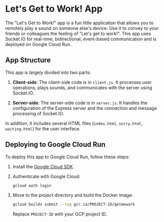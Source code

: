 # Let's Get to Work! App

The "Let's Get to Work!" app is a fun little application that allows you to remotely play a sound on someone else's device. Use it to convey to your friends or colleagues the feeling of "Let's get to work!". This app uses Socket.IO for real-time, bidirectional, event-based communication and is deployed on Google Cloud Run.

## App Structure

This app is largely divided into two parts:

1. **Client-side**: The client-side code is in `client.js`. It processes user operations, plays sounds, and communicates with the server using Socket.IO.

2. **Server-side**: The server-side code is in `server.js`. It handles the configuration of the Express server and the connection and message processing of Socket.IO.

In addition, it includes several HTML files (`index.html`, `sorry.html`, `waiting.html`) for the user interface.

## Deploying to Google Cloud Run

To deploy this app to Google Cloud Run, follow these steps:

1. Install the [Google Cloud SDK](https://cloud.google.com/sdk/docs/install).

2. Authenticate with Google Cloud: 
    ```sh
    gcloud auth login
    ```

3. Move to the project directory and build the Docker image: 
    ```sh
    gcloud builds submit --tag gcr.io/PROJECT-ID/getmework
    ```
    Replace `PROJECT-ID` with your GCP project ID.